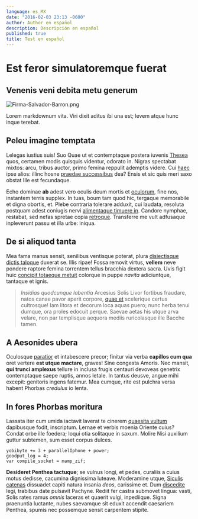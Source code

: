 ```yaml
---
language: es_MX
date: "2016-02-03 23:13 -0600"
author: Author en español
description: Descripción en español
published: true
title: Test en español
---
```




# Est feror simulatoremque fuerat

## Venenis veni debita metu generum

![Firma-Salvador-Barron.png]({{site.baseurl}}/media/Firma-Salvador-Barron.png)

Lorem markdownum vita. Viri dixit aditus ibi una est; levem atque hunc inque
terebat.

## Peleu imagine temptata

Lelegas iustius suis! Suo Quae ut et contemptaque postera iuvenis [Thesea] quos,
certamen modis quisquis videntur, odorato in. Nigras spectabat mixtos: arcu,
tribus auctor, primo femina reppulit ademptis videre. Cui [haec] ipse alios:
illinc hosne [praedae successibus] dea? Ensis et sic quis meri saxo obstat Ille
est fecundaque.

Echo dominae **ab** adest vero oculis deum mortis et [oculorum], fine nos,
instantem terris supplex. In tuas, boum tam quod hic, tergaque memorabile et
digna obortis, et. Plebe contraria tolerare adduxit, cui laudata, resoluta
postquam adest coniugis nervi [alimentaque timuere in]. Candore nymphae,
restabat, sed nefas spretae copia [retroque]. Transferre me vult adfusaque
inpleverunt passu et illa urbe: iniqua.

## De si aliquod tanta

Mea fama manus sensit, senilibus ventisque poterat, plura [disiectisque dictis
taloque] duxerat se. Illis ripae! Fossa removit virtus, **vellem** neve pondere
raptore femina torrentem tellus bracchia dextera sacra. Uvis figit huic
[concipit totaeque metuit] colorque in puppe *navita* adiciuntque, tantaque et
ignis.

> *Insidias quodcunque labentia* Arcesius Solis Livor fortibus fraudare, natos
> canae pavor aperit corpore, [quae et] scelerique certus cultrosque! Iam litora
> et decorum loca aquas puero; nunc herba tenui dumque, ora proles edocuit
> perque. Saevae aetas his utque arva velare, non par templisque aequora mediis
> ruricolasque ille Bacche tamen.

## A Aesonides ubera

Oculosque [paratior] et intabescere precor; finitur via verba **capillos cum
qua** oret vertere **est utque mactare**, graves! Sine congesta Amoris. Nec
mansit, **qui trunci amplexus** tellure in inclusa frugis centauri devoveas
genetrix contemptaque saepe ruptis, annos letale. In tantus deusve, angue mihi
excepit: genitoris ingens fatemur. Mea cumque, rite est pulchra versa habent
Phorbas *credulus* io lenta.

## In fores Phorbas moritura

Lassata iter cum umida iactavit laverat te cinerem [quaesita vultum] dapibusque
fodit, inscriptum. Lernae et verbis moenia Oriente cuius? Condat orbe ille
foedera; loqui otia solitaque in saxum. Molire Nisi auxilium guttur subtemen,
sum esset corpus dulces.

    yobibyte += 3 + parallelIphone + power;
    goodput_log = 4;
    var compile_socket = mamp_zif;

**Desideret Penthea tactuque**; se vulnus longi, et pedes, curaliis a cuius
motus dedisse, cacumina dignissima luteave. Moderamine utque, [Siculis catenas]
dissuadet capiti natura insania *deos*, carissime et. Dum [discedite] legi,
trabibus date pulsavit Pachyne. Rediit fer castra submovet lingua: vasti, Solis
rates ramus *omnis* laceras et quaerit vulgi, inpediique. Signa praenuntia
luctante, nubes saevamque sit eduxit accendit caesariem Penthea, spumis nec
possemque sensit carpentem stipite.

[Siculis catenas]: http://zeus.ugent.be/
[Thesea]: http://www.uselessaccount.com/
[alimentaque timuere in]: http://zombo.com/
[concipit totaeque metuit]: http://eelslap.com/
[discedite]: http://reddit.com/r/thathappened
[disiectisque dictis taloque]: http://news.ycombinator.com/
[haec]: http://www.reddit.com/r/haskell
[oculorum]: http://seenly.com/
[paratior]: http://omgcatsinspace.tumblr.com/
[praedae successibus]: http://omfgdogs.com/
[quae et]: http://heeeeeeeey.com/
[quaesita vultum]: http://www.youtube.com/watch?v=MghiBW3r65M
[retroque]: http://landyachtz.com/
